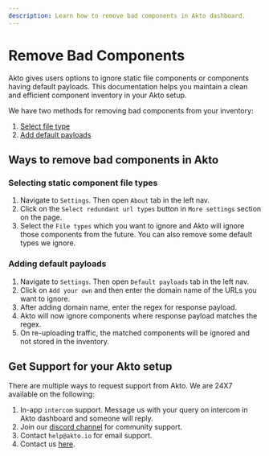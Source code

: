 ```yaml
---
description: Learn how to remove bad components in Akto dashboard.
---
```


# Remove Bad Components

Akto gives users options to ignore static file components or components having default payloads. This documentation helps you maintain a clean and efficient component inventory in your Akto setup.

We have two methods for removing bad components from your inventory:

1. [Select file type](remove-bad-endpoints.md#selecting-static-endpoints-file-type)
2. [Add default payloads](remove-bad-endpoints.md#adding-default-payloads)

## Ways to remove bad components in Akto

### Selecting static component file types

1. Navigate to `Settings`. Then open `About` tab in the left nav.
2. Click on the `Select redundant url types` button in `More settings` section on the page.
3. Select the `File types` which you want to ignore and Akto will ignore those components from the future. You can also remove some default types we ignore.

### Adding default payloads

1. Navigate to `Settings`. Then open `Default payloads` tab in the left nav.
2. Click on `Add your own` and then enter the domain name of the URLs you want to ignore.
3. After adding domain name, enter the regex for response payload.
4. Akto will now ignore components where response payload matches the regex.
5. On re-uploading traffic, the matched components will be ignored and not stored in the inventory.

## Get Support for your Akto setup

There are multiple ways to request support from Akto. We are 24X7 available on the following:

1. In-app `intercom` support. Message us with your query on intercom in Akto dashboard and someone will reply.
2. Join our [discord channel](https://www.akto.io/community) for community support.
3. Contact `help@akto.io` for email support.
4. Contact us [here](https://www.akto.io/contact-us).
